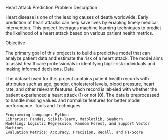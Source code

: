 Heart Attack Prediction
Problem Description

Heart disease is one of the leading causes of death worldwide. Early prediction of heart attacks can help save lives by enabling timely medical intervention. This project leverages machine learning techniques to predict the likelihood of a heart attack based on various patient health metrics.

Objective

The primary goal of this project is to build a predictive model that can analyze patient data and estimate the risk of a heart attack. The model aims to assist healthcare professionals in identifying high-risk individuals and making informed decisions.
Data

The dataset used for this project contains patient health records with attributes such as age, gender, cholesterol levels, blood pressure, heart rate, and other relevant features. Each record is labeled with whether the patient experienced a heart attack (1) or not (0). The data is preprocessed to handle missing values and normalize features for better model performance.
Tools and Techniques

    Programming Language: Python
    Libraries: Pandas, Scikit-learn, Matplotlib, Seaborn
    Modeling: Logistic Regression, Random Forest, and Support Vector Machines
    Evaluation Metrics: Accuracy, Precision, Recall, and F1-Score
